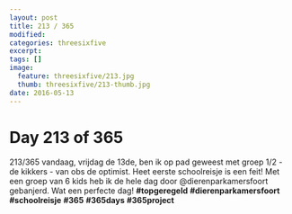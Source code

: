 ```yaml
---
layout: post
title: 213 / 365
modified:
categories: threesixfive
excerpt:
tags: []
image:
  feature: threesixfive/213.jpg
  thumb: threesixfive/213-thumb.jpg
date: 2016-05-13
---
```


# Day 213 of 365

213/365 vandaag, vrijdag de 13de, ben ik op pad geweest met groep 1/2 - de kikkers - van obs de optimist. Heet eerste schoolreisje is een feit! Met een groep van 6 kids heb ik de hele dag door @dierenparkamersfoort gebanjerd. Wat een perfecte dag! **\#topgeregeld** **\#dierenparkamersfoort** **\#schoolreisje** **\#365** **\#365days** **\#365project**

